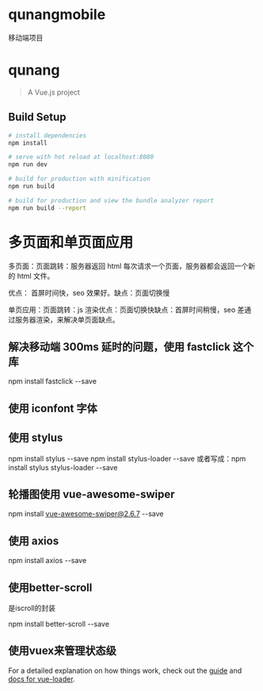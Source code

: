 # qunangmobile
移动端项目
# qunang

> A Vue.js project

## Build Setup

```bash
# install dependencies
npm install

# serve with hot reload at localhost:8080
npm run dev

# build for production with minification
npm run build

# build for production and view the bundle analyzer report
npm run build --report
```

# 多页面和单页面应用

多页面：页面跳转：服务器返回 html
每次请求一个页面，服务器都会返回一个新的 html 文件。

优点： 首屏时间快，seo 效果好。缺点：页面切换慢

单页应用：页面跳转：js 渲染优点：页面切换快缺点：首屏时间稍慢，seo 差通过服务器渲染，来解决单页面缺点。

## 解决移动端 300ms 延时的问题，使用 fastclick 这个库

npm install fastclick --save

## 使用 iconfont 字体

## 使用 stylus

npm install stylus --save
npm install stylus-loader --save
或者写成：npm install stylus stylus-loader --save

## 轮播图使用 vue-awesome-swiper

npm install vue-awesome-swiper@2.6.7 --save

## 使用 axios

npm install axios --save


## 使用better-scroll

是iscroll的封装

npm install better-scroll --save


## 使用vuex来管理状态级

For a detailed explanation on how things work, check out the [guide](http://vuejs-templates.github.io/webpack/) and [docs for vue-loader](http://vuejs.github.io/vue-loader).

